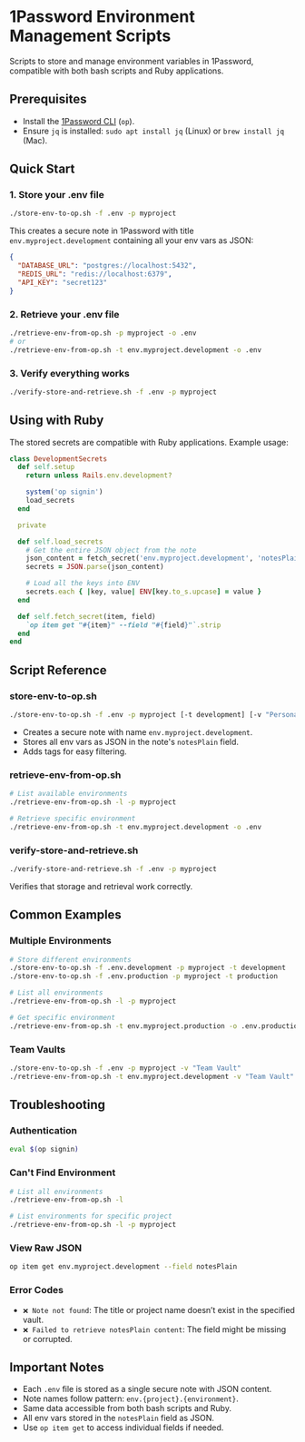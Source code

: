 # 1Password Environment Management Scripts

Scripts to store and manage environment variables in 1Password, compatible with both bash scripts and Ruby applications.

## Prerequisites

- Install the [1Password CLI](https://developer.1password.com/docs/cli/get-started/) (`op`).
- Ensure `jq` is installed: `sudo apt install jq` (Linux) or `brew install jq` (Mac).

## Quick Start

### 1. Store your .env file

```bash
./store-env-to-op.sh -f .env -p myproject
```

This creates a secure note in 1Password with title `env.myproject.development` containing all your env vars as JSON:

```json
{
  "DATABASE_URL": "postgres://localhost:5432",
  "REDIS_URL": "redis://localhost:6379",
  "API_KEY": "secret123"
}
```

### 2. Retrieve your .env file

```bash
./retrieve-env-from-op.sh -p myproject -o .env
# or
./retrieve-env-from-op.sh -t env.myproject.development -o .env
```

### 3. Verify everything works

```bash
./verify-store-and-retrieve.sh -f .env -p myproject
```

## Using with Ruby

The stored secrets are compatible with Ruby applications. Example usage:

```ruby
class DevelopmentSecrets
  def self.setup
    return unless Rails.env.development?

    system('op signin')
    load_secrets
  end

  private

  def self.load_secrets
    # Get the entire JSON object from the note
    json_content = fetch_secret('env.myproject.development', 'notesPlain')
    secrets = JSON.parse(json_content)

    # Load all the keys into ENV
    secrets.each { |key, value| ENV[key.to_s.upcase] = value }
  end

  def self.fetch_secret(item, field)
    `op item get "#{item}" --field "#{field}"`.strip
  end
end
```

## Script Reference

### store-env-to-op.sh

```bash
./store-env-to-op.sh -f .env -p myproject [-t development] [-v "Personal"]
```

- Creates a secure note with name `env.myproject.development`.
- Stores all env vars as JSON in the note's `notesPlain` field.
- Adds tags for easy filtering.

### retrieve-env-from-op.sh

```bash
# List available environments
./retrieve-env-from-op.sh -l -p myproject

# Retrieve specific environment
./retrieve-env-from-op.sh -t env.myproject.development -o .env
```

### verify-store-and-retrieve.sh

```bash
./verify-store-and-retrieve.sh -f .env -p myproject
```

Verifies that storage and retrieval work correctly.

## Common Examples

### Multiple Environments

```bash
# Store different environments
./store-env-to-op.sh -f .env.development -p myproject -t development
./store-env-to-op.sh -f .env.production -p myproject -t production

# List all environments
./retrieve-env-from-op.sh -l -p myproject

# Get specific environment
./retrieve-env-from-op.sh -t env.myproject.production -o .env.production
```

### Team Vaults

```bash
./store-env-to-op.sh -f .env -p myproject -v "Team Vault"
./retrieve-env-from-op.sh -t env.myproject.development -v "Team Vault" -o .env
```

## Troubleshooting

### Authentication

```bash
eval $(op signin)
```

### Can't Find Environment

```bash
# List all environments
./retrieve-env-from-op.sh -l

# List environments for specific project
./retrieve-env-from-op.sh -l -p myproject
```

### View Raw JSON

```bash
op item get env.myproject.development --field notesPlain
```

### Error Codes

- `❌ Note not found`: The title or project name doesn’t exist in the specified vault.
- `❌ Failed to retrieve notesPlain content`: The field might be missing or corrupted.

## Important Notes

- Each `.env` file is stored as a single secure note with JSON content.
- Note names follow pattern: `env.{project}.{environment}`.
- Same data accessible from both bash scripts and Ruby.
- All env vars stored in the `notesPlain` field as JSON.
- Use `op item get` to access individual fields if needed.
